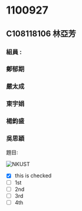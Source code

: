# 
# 1100927

## C108118106 林亞芳

### 組員 :
###      鄭郁期
###      嚴太成
###      東宇娟
###      楊鈞盛
###      吳思穎

題目:

![NKUST](https://www.nkust.edu.tw/var/file/0/1000/img/513/182513897.png "nkust")



- [x] this is checked
- [ ] 1st
- [ ] 2nd
- [ ] 3rd 
- [ ] 4th 

